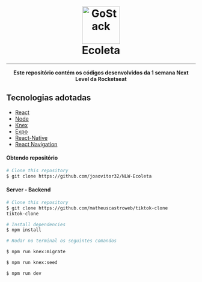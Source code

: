 <h1 align="center">
     <img alt="GoStack" src="https://pbs.twimg.com/profile_images/953595371875422210/0pWsfSSp_400x400.jpg" width="100px" />
    <br>
    Ecoleta
</h1>
<hr/>

<p align="center">
     <strong>Este repositório contém os códigos desenvolvidos da 1 semana Next Level da Rocketseat</strong>
</p>


## Tecnologias adotadas

- [React](https://pt-br.reactjs.org/)
- [Node](https://nodejs.org/en/)
- [Knex](http://knexjs.org/)
- [Expo](https://expo.io/)
- [React-Native](https://facebook.github.io/react-native/)
- [React Navigation](https://reactnavigation.org/)

<h4>Obtendo repositório</h4>

```bash
# Clone this repository
$ git clone https://github.com/joaovitor32/NLW-Ecoleta
```
<h4>Server - Backend </h4>

```bash
# Clone this repository
$ git clone https://github.com/matheuscastroweb/tiktok-clone
tiktok-clone

# Install dependencies
$ npm install

# Rodar no terminal os seguintes comandos

$ npm run knex:migrate

$ npm run knex:seed

$ npm run dev

```
